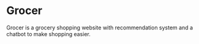 # Grocer
Grocer is a grocery shopping website with recommendation system and a chatbot to make shopping easier.
